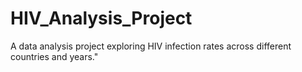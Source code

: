 # HIV_Analysis_Project
A data analysis project exploring HIV infection rates across different countries and years."
